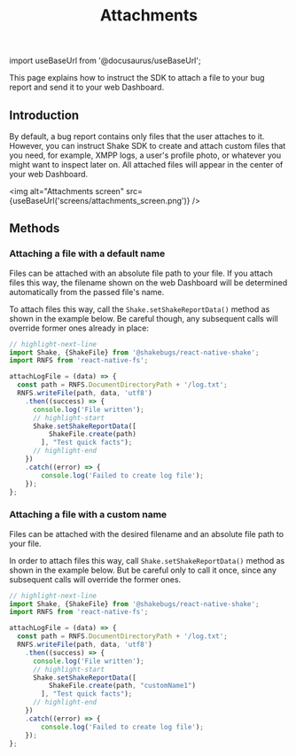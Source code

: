 ﻿---
id: attachments
title: Attachments
---
import useBaseUrl from '@docusaurus/useBaseUrl';

This page explains how to instruct the SDK to attach a file to your bug report and send it to your web Dashboard.

## Introduction
By default, a bug report contains only files that the user attaches to it.
However, you can instruct Shake SDK to create and attach custom files that you need, for example,
XMPP logs, a user's profile photo, or whatever you might want to inspect later on.
 All attached files will appear in the center of your web Dashboard.

<img
  alt="Attachments screen"
  src={useBaseUrl('screens/attachments_screen.png')}
/>


## Methods
### Attaching a file with a default name
Files can be attached with an absolute file path to your file.
If you attach files this way, the filename shown on the web Dashboard
will be determined automatically from the passed file's name.

To attach files this way, call the `Shake.setShakeReportData()` method as shown in the example below.
Be careful though, any subsequent calls will override former ones already in place:

```javascript title="App.js"
// highlight-next-line
import Shake, {ShakeFile} from '@shakebugs/react-native-shake';
import RNFS from 'react-native-fs';

attachLogFile = (data) => {
  const path = RNFS.DocumentDirectoryPath + '/log.txt';
  RNFS.writeFile(path, data, 'utf8')
    .then((success) => {
      console.log('File written');
      // highlight-start
      Shake.setShakeReportData([
          ShakeFile.create(path)
        ], "Test quick facts");
      // highlight-end
    })
    .catch((error) => {
        console.log('Failed to create log file');
    });
};
```

### Attaching a file with a custom name
Files can be attached with the desired filename and an absolute file path to your file.

In order to attach files this way, call `Shake.setShakeReportData()` method as shown in the example below.
But be careful only to call it once, since any subsequent calls will override the former ones.

```javascript title="App.js"
// highlight-next-line
import Shake, {ShakeFile} from '@shakebugs/react-native-shake';
import RNFS from 'react-native-fs';

attachLogFile = (data) => {
  const path = RNFS.DocumentDirectoryPath + '/log.txt';
  RNFS.writeFile(path, data, 'utf8')
    .then((success) => {
      console.log('File written');
      // highlight-start
      Shake.setShakeReportData([
          ShakeFile.create(path, "customName1")
        ], "Test quick facts");
      // highlight-end
    })
    .catch((error) => {
        console.log('Failed to create log file');
    });
};
```
